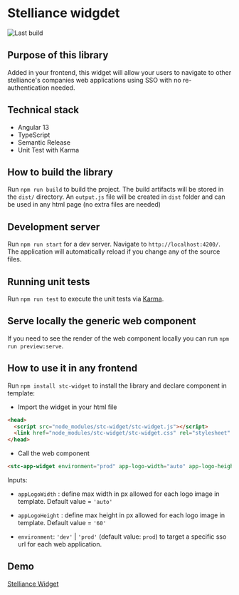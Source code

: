 # Stelliance widgdet

![Last build](https://github.com/Stelliance/stelliance-widget/actions/workflows/build.yml/badge.svg)

## Purpose of this library

Added in your frontend, this widget will allow your users to navigate to other stelliance's companies web applications using SSO with no re-authentication needed.

## Technical stack

- Angular 13
- TypeScript
- Semantic Release
- Unit Test with Karma

## How to build the library

Run `npm run build` to build the project. The build artifacts will be stored in the `dist/` directory.
An `output.js` file will be created in `dist` folder and can be used in any html page (no extra files are needed)

## Development server

Run `npm run start` for a dev server. Navigate to `http://localhost:4200/`. The application will automatically reload if you change any of the source files.

## Running unit tests

Run `npm run test` to execute the unit tests via [Karma](https://karma-runner.github.io).

## Serve locally the generic web component

If you need to see the render of the web component locally you can run `npm run preview:serve`.

## How to use it in any frontend

Run `npm install stc-widget` to install the library and declare component in template:

- Import the widget in your html file

```html
<head>
  <script src="node_modules/stc-widget/stc-widget.js"></script>
  <link href="node_modules/stc-widget/stc-widget.css" rel="stylesheet" />
</head>
```

- Call the web component

```html
<stc-app-widget environment="prod" app-logo-width="auto" app-logo-height="60"></stc-app-widget>
```

Inputs:

- `appLogoWidth` : define max width in px allowed for each logo image in template. Default value = `'auto'`

- `appLogoHeight` : define max height in px allowed for each logo image in template. Default value = `'60'`

- `environment`: `'dev'` | `'prod'` (default value: `prod`) to target a specific sso url for each web application.

## Demo

[Stelliance Widget](https://stelliance.github.io/stelliance-widget/)
